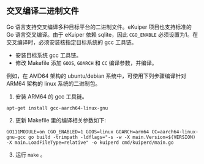## 交叉编译二进制文件

Go 语言支持交叉编译多种目标平台的二进制文件。eKuiper 项目也支持标准的 Go 语言交叉编译。由于 eKuiper 依赖 sqlite，因此 `CGO_ENABLE` 必须设置为1。在交叉编译时，必须安装核指定目标系统的 gcc 工具链。

- 安装目标系统 gcc 工具链。
- 修改 Makefile 添加 `GOOS`, `GOARCH` 和 `CC`  编译参数，并编译。

例如，在 AMD64 架构的 ubuntu/debian 系统中，可使用下列步骤编译针对 ARM64 架构的 linux 系统的二进制包。

1. 安装 ARM64 的 gcc 工具链。
  ```shell
  apt-get install gcc-aarch64-linux-gnu
  ```
2. 更新 Makefile 里的编译相关参数如下:
  ```shell
  GO111MODULE=on CGO_ENABLED=1 GOOS=linux GOARCH=arm64 CC=aarch64-linux-gnu-gcc go build -trimpath -ldflags="-s -w -X main.Version=$(VERSION) -X main.LoadFileType=relative" -o kuiperd cmd/kuiperd/main.go
  ```
3. 运行 `make` 。



